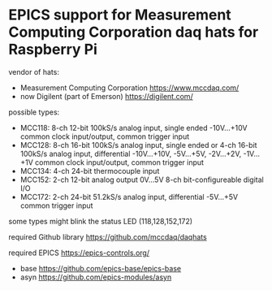 EPICS support for Measurement Computing Corporation daq hats for Raspberry Pi
=============================================================================

vendor of hats:

  * Measurement Computing Corporation
    <https://www.mccdaq.com/>
  * now Digilent (part of Emerson)
    <https://digilent.com/>

possible types:

  * MCC118:
    8-ch 12-bit 100kS/s analog input, single ended -10V…+10V
    common clock input/output, common trigger input
  * MCC128:
    8-ch 16-bit 100kS/s analog input, single ended or
    4-ch 16-bit 100kS/s analog input, differential
    -10V…+10V, -5V…+5V, -2V…+2V, -1V…+1V
    common clock input/output, common trigger input
  * MCC134:
    4-ch 24-bit thermocouple input
  * MCC152:
    2-ch 12-bit analog output 0V…5V
    8-ch bit-configureable digital I/O
  * MCC172:
    2-ch 24-bit 51.2kS/s analog input, differential -5V…+5V
    common trigger input

some types might blink the status LED (118,128,152,172)

required Github library <https://github.com/mccdaq/daqhats>

required EPICS <https://epics-controls.org/>

  * base <https://github.com/epics-base/epics-base>
  * asyn <https://github.com/epics-modules/asyn>
